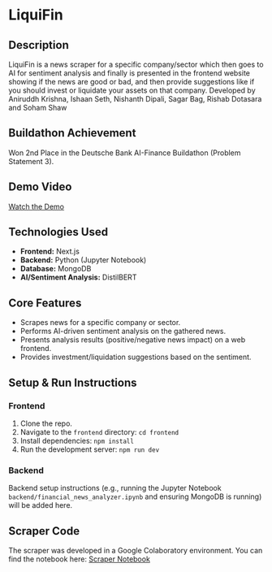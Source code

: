 # LiquiFin

## Description
LiquiFin is a news scraper for a specific company/sector which then goes to AI for sentiment analysis and finally is presented in the frontend website showing if the news are good or bad, and then provide suggestions like if you should invest or liquidate your assets on that company. Developed by Aniruddh Krishna, Ishaan Seth, Nishanth Dipali, Sagar Bag, Rishab Dotasara and Soham Shaw

## Buildathon Achievement
Won 2nd Place in the Deutsche Bank AI-Finance Buildathon (Problem Statement 3).

## Demo Video
[Watch the Demo](https://drive.google.com/file/d/10OWAJnRGKeUWSPYBDBuJBsWaH7j7ryC6/view?usp=sharing)

## Technologies Used
- **Frontend:** Next.js
- **Backend:** Python (Jupyter Notebook)
- **Database:** MongoDB
- **AI/Sentiment Analysis:** DistilBERT

## Core Features
- Scrapes news for a specific company or sector.
- Performs AI-driven sentiment analysis on the gathered news.
- Presents analysis results (positive/negative news impact) on a web frontend.
- Provides investment/liquidation suggestions based on the sentiment.

## Setup & Run Instructions

### Frontend
1. Clone the repo.
2. Navigate to the `frontend` directory: `cd frontend`
3. Install dependencies: `npm install`
4. Run the development server: `npm run dev`

### Backend
Backend setup instructions (e.g., running the Jupyter Notebook `backend/financial_news_analyzer.ipynb` and ensuring MongoDB is running) will be added here.

## Scraper Code
The scraper was developed in a Google Colaboratory environment. You can find the notebook here:
[Scraper Notebook](https://colab.research.google.com/drive/1AW_CTyVEpZBzvzFLsHNblSOQydm1eIOF?usp=sharing)
